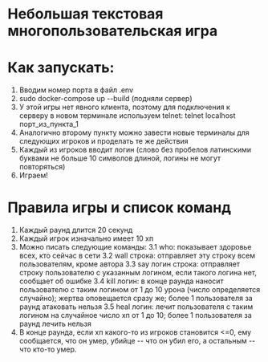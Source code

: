 # Небольшая текстовая многопользовательская игра

# Как запускать:
1. Вводим номер порта в файл .env
1. sudo docker-compose up --build (подняли сервер)
2. У этой игры нет явного клиента, поэтому для подключения к серверу в новом терминале используем telnet: telnet localhost порт_из_пункта_1
3. Аналогично второму пункту можно завести новые терминалы для следующих игроков и проделать те же действия
4. Каждый из игроков вводит логин (слово без пробелов латинскими буквами не больше 10 символов длиной, логины не могут повторяться)
4. Играем!

# Правила игры и список команд
1. Каждый раунд длится 20 секунд
2. Каждый игрок изначально имеет 10 хп
3. Можно писать следующие команды:
  3.1 who: показывает здоровье всех, кто сейчас в сети
  3.2 wall строка: отправляет эту строку всем пользователям, кроме автора
  3.3 say логин строка: отправляет строку пользователю с указанным логином, если такого логина нет, сообщает об ошибке
  3.4 kill логин: в конце раунда наносит пользователю с таким логином от 1 до 10 урона (число определяется случайно); жертва оповещается сразу же; более 1 пользователя за раунд атаковать нельзя
  3.5 heal логин: лечит пользователя с таким логином на случайное число хп от 1 до 10; более 1 пользователя за раунд лечить нельзя
4. В конце раунда, если хп какого-то из игроков становится <=0, ему сообщается, что он умер, убийце -- что он убил его, а остальным -- что кто-то умер.
